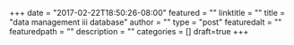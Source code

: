 +++
date = "2017-02-22T18:50:26-08:00"
featured = ""
linktitle = ""
title = "data management iii database"
author = ""
type = "post"
featuredalt = ""
featuredpath = ""
description = ""
categories = []
draft=true
+++
